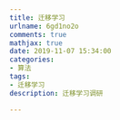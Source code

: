 ```yaml
---
title: 迁移学习
urlname: 6gd1no2o
comments: true
mathjax: true
date: 2019-11-07 15:34:00
categories:
- 算法
tags:
- 迁移学习
description: 迁移学习调研

---
```


